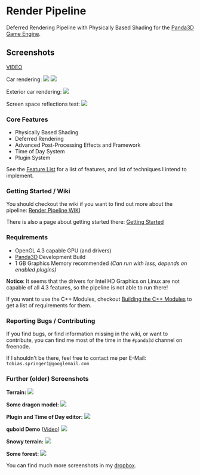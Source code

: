 
# Render Pipeline
Deferred Rendering Pipeline with Physically Based Shading for the <a href="http://github.com/panda3d/panda3d">Panda3D Game Engine</a>.

## Screenshots

<a href="https://www.youtube.com/watch?v=K7R8zQsbnm4" target="_blank">VIDEO</a>

Car rendering:
<img src="http://i.imgur.com/5ndB7fu.png" />
<img src="http://i.imgur.com/Ip6Z9n1.png" />

Exterior car rendering: 
<img src="http://i.imgur.com/m4nPnm1.png" />

Screen space reflections test:
<img src="http://i.imgur.com/oOwLXAK.png" />


### Core Features

- Physically Based Shading
- Deferred Rendering
- Advanced Post-Processing Effects and Framework
- Time of Day System
- Plugin System


See the <a target="_blank" href="https://github.com/tobspr/RenderPipeline/wiki/Features">Feature List</a>
for a list of features, and list of techniques I intend to implement.


### Getting Started / Wiki

You should checkout the wiki if you want to find out more about the pipeline:
<a target="_blank" href="https://github.com/tobspr/RenderPipeline/wiki">Render Pipeline WIKI</a>

There is also a page about getting started there: <a target="_blank" href="https://github.com/tobspr/RenderPipeline/wiki/Getting%20Started">Getting Started</a>

### Requirements

- OpenGL 4.3 capable GPU (and drivers)
- <a target="_blank" href="https://github.com/panda3d/panda3d">Panda3D</a> Development Build
- 1 GB Graphics Memory recommended *(Can run with less, depends on enabled plugins)*

**Notice**: It seems that the drivers for Intel HD Graphics on Linux are not
capable of all 4.3 features, so the pipeline is not able to run there!

If you want to use the C++ Modules, checkout <a href="https://github.com/tobspr/RenderPipeline/wiki/Building%20the%20CPP%20Modules" target="_blank">
Building the C++ Modules</a> to get a list of requirements for them.

### Reporting Bugs / Contributing

If you find bugs, or find information missing in the wiki, or want to contribute,
you can find me most of the time in the `#panda3d` channel on freenode.

If I shouldn't be there, feel free to contact me per E-Mail: `tobias.springer1@googlemail.com`

### Further (older) Screenshots

**Terrain:**
<img src="http://i.imgur.com/nY5nBs3.png" />

**Some dragon model:**
<img src="http://i.imgur.com/Yc6jXK8.png" />

**Plugin and Time of Day editor:**
<img src="http://i.imgur.com/UakFybf.png" />

**quboid Demo** (<a href="https://www.youtube.com/watch?v=9vXH9JaWsT4" target="_blank">Video</a>)
<img src="http://i.imgur.com/o7xtp35.png" />

**Snowy terrain:**
<img src="http://fs5.directupload.net/images/151201/3j6jtygc.png" />

**Some forest:**
<img src="https://img3.picload.org/image/pwrgpdc/289.png" />

You can find much more screenshots in my <a href="https://www.dropbox.com/sh/dq4wu3g9jwjqnht/AAABSOPnglDHZYsG5HXR-mhWa" target="_blank">dropbox</a>.
